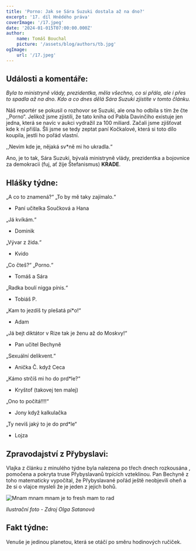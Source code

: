 ```yaml
---
title: 'Porno: Jak se Sára Suzuki dostala až na dno?'
excerpt: '17. díl Hnědého práva'
coverImage: '/17.jpeg'
date: '2024-01-015T07:00:00.000Z'
author:
    name: Tomáš Bouchal
    picture: '/assets/blog/authors/tb.jpg'
ogImage:
    url: '/17.jpeg'
---
```

## **Události a komentáře:**

_Byla to ministryně vlády, prezidentka, měla všechno, co si přála, ale i přes to
spadla až na dno. Kdo a co dnes dělá Sára Suzuki zjistíte v tomto článku._

Náš reportér se pokusil o rozhovor se Suzuki, ale ona ho odbila s tím že čte
,,Porno“. Jelikož jsme zjistili, že tato kniha od Pabla Davinčiho existuje jen
jedna, která se navíc v aukci vydražil za 100 miliard. Začali jsme zjišťovat
kde k ní přišla. Šli jsme se tedy zeptat paní Kočkalové, která si toto dílo
koupila, jestli ho pořád vlastní.

,,Nevim kde je, nějaká sv*ně mi ho ukradla.“

Ano, je to tak, Sára Suzuki, bývalá ministryně vlády, prezidentka a bojovnice
za demokracii (fuj, ať žije Štefanismus) **KRADE**.

## **Hlášky týdne:**

„A co to znamená?“ „To by mě taky zajímalo.“

- Paní učitelka Součková a Hana

„Já kvíkám.“

- Dominik

„Vývar z žida.“

- Kvido

„Co čteš?“ „Porno.“

- Tomáš a Sára

„Radka boulí nigga pínis.“

- Tobiáš P.

„Kam to jezdíš ty plešatá pí*o!“

- Adam


„Já bejt diktátor v Rize tak je ženu až do Moskvy!“

- Pan učitel Bechyně

„Sexuální delikvent.“

- Anička Č. když Ceca

„Kámo strčíš mi ho do prd*le?“

- Kryštof (takovej ten malej)

„Ono to počítá!!!!“

- Jony když kalkulačka

„Ty nevíš jaký to je do prd*le“

- Lojza

## **Zpravodajství z Přybyslavi:**

Vlajka z článku z minulého týdne byla nalezena po třech dnech rozkousána ,
pomočena a pokryta truse Přybyslavanů trpících vzteklinou. Pan Bechyně
z toho matematicky vypočítal, že Přybyslavané pořád ještě neobjevili oheň a
že si o vlajce mysleli že je jeden z jejich bohů.

![Mnam mnam mnam je to fresh mam to rad](../ilufot17.png)

*Ilustrační foto - Zdroj Olga Satanová*

## **Fakt týdne:**

Venuše je jedinou planetou, která se otáčí po směru hodinových ručiček.